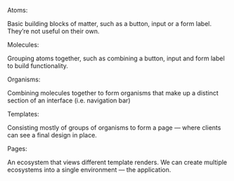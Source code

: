 Atoms:

Basic building blocks of matter, such as a button, input or a form label. They’re not useful on their own.

Molecules:

Grouping atoms together, such as combining a button, input and form label to build functionality.

Organisms:

Combining molecules together to form organisms that make up a distinct section of an interface (i.e. navigation bar)

Templates:

Consisting mostly of groups of organisms to form a page — where clients can see a final design in place.

Pages:

An ecosystem that views different template renders. We can create multiple ecosystems into a single environment — the application.